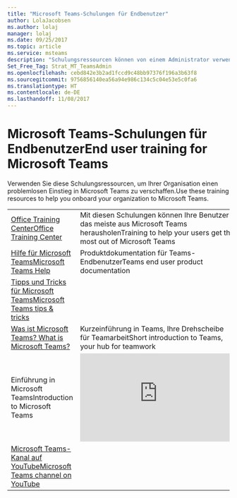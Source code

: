 ```yaml
---
title: "Microsoft Teams-Schulungen für Endbenutzer"
author: LolaJacobsen
ms.author: lolaj
manager: lolaj
ms.date: 09/25/2017
ms.topic: article
ms.service: msteams
description: "Schulungsressourcen können von einem Administrator verwendet werden, um Microsoft Teams erfolgreich bereitzustellen."
Set_Free_Tag: Strat_MT_TeamsAdmin
ms.openlocfilehash: cebd842e3b2ad1fccd9c48bb97376f196a3b63f8
ms.sourcegitcommit: 9756856140ea56a94e986c134c5c04e53e5c0fa6
ms.translationtype: HT
ms.contentlocale: de-DE
ms.lasthandoff: 11/08/2017
---
```

<a name="end-user-training-for-microsoft-teams"></a><span data-ttu-id="4fb10-103">Microsoft Teams-Schulungen für Endbenutzer</span><span class="sxs-lookup"><span data-stu-id="4fb10-103">End user training for Microsoft Teams</span></span>
=====================================

<span data-ttu-id="4fb10-104">Verwenden Sie diese Schulungsressourcen, um Ihrer Organisation einen problemlosen Einstieg in Microsoft Teams zu verschaffen.</span><span class="sxs-lookup"><span data-stu-id="4fb10-104">Use these training resources to help you onboard your organization to Microsoft Teams.</span></span> 

|  |  |
|---------|---------|
| [<span data-ttu-id="4fb10-105">Office Training Center</span><span class="sxs-lookup"><span data-stu-id="4fb10-105">Office Training Center</span></span>](https://support.office.com/article/Microsoft-Teams-video-training-4f108e54-240b-4351-8084-b1089f0d21d7) | <span data-ttu-id="4fb10-106">Mit diesen Schulungen können Ihre Benutzer das meiste aus Microsoft Teams herausholen</span><span class="sxs-lookup"><span data-stu-id="4fb10-106">Training to help your users get the most out of Microsoft Teams</span></span> |
| [<span data-ttu-id="4fb10-107">Hilfe für Microsoft Teams</span><span class="sxs-lookup"><span data-stu-id="4fb10-107">Microsoft Teams Help</span></span>](https://support.office.com/teams) | <span data-ttu-id="4fb10-108">Produktdokumentation für Teams-Endbenutzer</span><span class="sxs-lookup"><span data-stu-id="4fb10-108">Teams end user product documentation</span></span> |
| [<span data-ttu-id="4fb10-109">Tipps und Tricks für Microsoft Teams</span><span class="sxs-lookup"><span data-stu-id="4fb10-109">Microsoft Teams tips & tricks</span></span>](https://support.office.com/office-training-center/Teams-tips) |  |
| [<span data-ttu-id="4fb10-110">Was ist Microsoft Teams? </span><span class="sxs-lookup"><span data-stu-id="4fb10-110">What is Microsoft Teams? </span></span>](https://support.office.com/article/Video-What-is-Microsoft-Teams-b98d533f-118e-4bae-bf44-3df2470c2b12) | <span data-ttu-id="4fb10-111">Kurzeinführung in Teams, Ihre Drehscheibe für Teamarbeit</span><span class="sxs-lookup"><span data-stu-id="4fb10-111">Short introduction to Teams, your hub for teamwork</span></span>  |
| <span data-ttu-id="4fb10-112">Einführung in Microsoft Teams</span><span class="sxs-lookup"><span data-stu-id="4fb10-112">Introduction to Microsoft Teams</span></span>   | <iframe width="350" height="200" src="https://www.youtube.com/embed/7oej3xIQy-Y" frameborder="0" allowfullscreen></iframe>   |
| [<span data-ttu-id="4fb10-113">Microsoft Teams-Kanal auf YouTube</span><span class="sxs-lookup"><span data-stu-id="4fb10-113">Microsoft Teams channel on YouTube</span></span>](https://www.youtube.com/channel/UC0--6byMAe9otLougDShhUw) |  |

